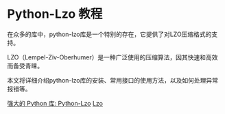 # Python-Lzo 教程

<show-structure depth="3"/>

在众多的库中，python-lzo库是一个特别的存在，它提供了对LZO压缩格式的支持。

LZO（Lempel-Ziv-Oberhumer）是一种广泛使用的压缩算法，因其快速和高效而备受青睐。

本文将详细介绍python-lzo库的安装、常用接口的使用方法，以及如何处理异常报错等。

<seealso>
<category ref="ref_docs">
    <a href="https://mp.weixin.qq.com/s/BAiN-DitoGBmwzqNTjvjNQ">强大的 Python 库: Python-Lzo</a>
</category>
<category ref="ref_github">
    <a href="https://github.com/Nevyn/lzo">Lzo</a>
</category>
<category ref="ref_issues">
</category>
<category ref="ref_hf">
</category>
<category ref="ref_ms">
</category>
</seealso>
